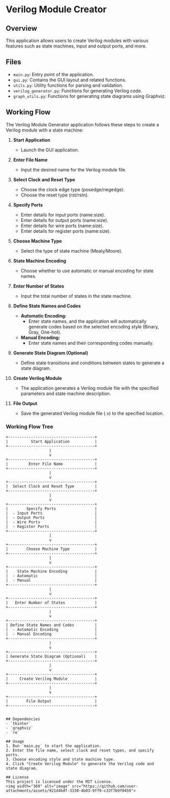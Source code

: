 # Verilog Module Creator

## Overview
This application allows users to create Verilog modules with various features such as state machines, input and output ports, and more.

## Files
- `main.py`: Entry point of the application.
- `gui.py`: Contains the GUI layout and related functions.
- `utils.py`: Utility functions for parsing and validation.
- `verilog_generator.py`: Functions for generating Verilog code.
- `graph_utils.py`: Functions for generating state diagrams using Graphviz.

## Working Flow

The Verilog Module Generator application follows these steps to create a Verilog module with a state machine:

1. **Start Application**
   - Launch the GUI application.

2. **Enter File Name**
   - Input the desired name for the Verilog module file.

3. **Select Clock and Reset Type**
   - Choose the clock edge type (posedge/negedge).
   - Choose the reset type (rst/rstn).

4. **Specify Ports**
   - Enter details for input ports (name:size).
   - Enter details for output ports (name:size).
   - Enter details for wire ports (name:size).
   - Enter details for register ports (name:size).

5. **Choose Machine Type**
   - Select the type of state machine (Mealy/Moore).

6. **State Machine Encoding**
   - Choose whether to use automatic or manual encoding for state names.

7. **Enter Number of States**
   - Input the total number of states in the state machine.

8. **Define State Names and Codes**
   - **Automatic Encoding:**
     - Enter state names, and the application will automatically generate codes based on the selected encoding style (Binary, Gray, One-hot).
   - **Manual Encoding:**
     - Enter state names and their corresponding codes manually.

9. **Generate State Diagram (Optional)**
   - Define state transitions and conditions between states to generate a state diagram.

10. **Create Verilog Module**
    - The application generates a Verilog module file with the specified parameters and state machine description.

11. **File Output**
    - Save the generated Verilog module file (.v) to the specified location.

### Working Flow Tree

```plaintext
+--------------------------------------+
|          Start Application           |
+--------------------------------------+
                   |
                   v
+--------------------------------------+
|         Enter File Name              |
+--------------------------------------+
                   |
                   v
+--------------------------------------+
|  Select Clock and Reset Type         |
+--------------------------------------+
                   |
                   v
+--------------------------------------+
|        Specify Ports                 |
|  - Input Ports                       |
|  - Output Ports                      |
|  - Wire Ports                        |
|  - Register Ports                    |
+--------------------------------------+
                   |
                   v
+--------------------------------------+
|        Choose Machine Type           |
+--------------------------------------+
                   |
                   v
+--------------------------------------+
|    State Machine Encoding            |
|  - Automatic                         |
|  - Manual                            |
+--------------------------------------+
                   |
                   v
+--------------------------------------+
|   Enter Number of States             |
+--------------------------------------+
                   |
                   v
+--------------------------------------+
| Define State Names and Codes         |
|  - Automatic Encoding                |
|  - Manual Encoding                   |
+--------------------------------------+
                   |
                   v
+--------------------------------------+
| Generate State Diagram (Optional)    |
+--------------------------------------+
                   |
                   v
+--------------------------------------+
|     Create Verilog Module            |
+--------------------------------------+
                   |
                   v
+--------------------------------------+
|        File Output                   |
+--------------------------------------+


## Dependencies
- `tkinter`
- `graphviz`
- `re`

## Usage
1. Run `main.py` to start the application.
2. Enter the file name, select clock and reset types, and specify ports.
3. Choose encoding style and state machine type.
4. Click "Create Verilog Module" to generate the Verilog code and state diagram.

## License
This project is licensed under the MIT License.
<img width="369" alt="image" src="https://github.com/user-attachments/assets/921d4bdf-3330-4b03-9ff0-c33f7b9f0459">

